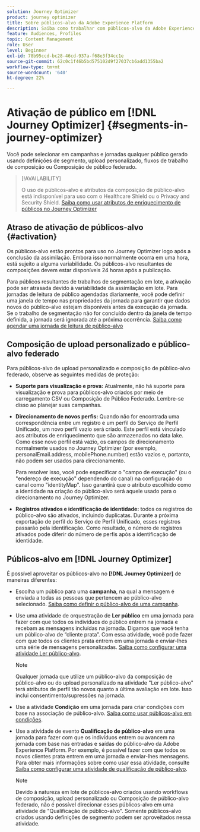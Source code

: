 ```yaml
---
solution: Journey Optimizer
product: journey optimizer
title: Sobre públicos-alvo da Adobe Experience Platform
description: Saiba como trabalhar com públicos-alvo da Adobe Experience Platform
feature: Audiences, Profiles
topic: Content Management
role: User
level: Beginner
exl-id: 78b95ccd-bc28-46cd-937a-f68e3f34cc1e
source-git-commit: 62c0c1f46b5bd575102d9f27037cb6add1355ba2
workflow-type: tm+mt
source-wordcount: '640'
ht-degree: 22%

---
```


# Ativação de público em [!DNL Journey Optimizer] {#segments-in-journey-optimizer}

Você pode selecionar em campanhas e jornadas qualquer público gerado usando definições de segmento, upload personalizado, fluxos de trabalho de composição ou Composição de público federado.

>[!AVAILABILITY]
>
>O uso de públicos-alvo e atributos da composição de público-alvo está indisponível para uso com o Healthcare Shield ou o Privacy and Security Shield. [Saiba como usar atributos de enriquecimento de públicos no Journey Optimizer](../audience/about-audiences.md#enrichment)

## Atraso de ativação de públicos-alvo {#activation}

Os públicos-alvo estão prontos para uso no Journey Optimizer logo após a conclusão da assimilação. Embora isso normalmente ocorra em uma hora, está sujeito a alguma variabilidade. Os públicos-alvo resultantes de composições devem estar disponíveis 24 horas após a publicação.

Para públicos resultantes de trabalhos de segmentação em lote, a ativação pode ser atrasada devido à variabilidade da assimilação em lote. Para jornadas de leitura de público agendadas diariamente, você pode definir uma janela de tempo nas propriedades da jornada para garantir que dados novos do público-alvo estejam disponíveis antes da execução da jornada. Se o trabalho de segmentação não for concluído dentro da janela de tempo definida, a jornada será ignorada até a próxima ocorrência. [Saiba como agendar uma jornada de leitura de público-alvo](../building-journeys/read-audience.md)

## Composição de upload personalizado e público-alvo federado

Para públicos-alvo de upload personalizado e composição de público-alvo federado, observe as seguintes medidas de proteção:

* **Suporte para visualização e prova:** Atualmente, não há suporte para visualização e prova para públicos-alvo criados por meio de carregamento CSV ou Composição de Público Federado. Lembre-se disso ao planejar suas campanhas.

* **Direcionamento de novos perfis:** Quando não for encontrada uma correspondência entre um registro e um perfil do Serviço de Perfil Unificado, um novo perfil vazio será criado. Este perfil está vinculado aos atributos de enriquecimento que são armazenados no data lake. Como esse novo perfil está vazio, os campos de direcionamento normalmente usados no Journey Optimizer (por exemplo, personalEmail.address, mobilePhone.number) estão vazios e, portanto, não podem ser usados para direcionamento.

  Para resolver isso, você pode especificar o &quot;campo de execução&quot; (ou o &quot;endereço de execução&quot; dependendo do canal) na configuração do canal como &quot;identityMap&quot;. Isso garantirá que o atributo escolhido como a identidade na criação do público-alvo será aquele usado para o direcionamento no Journey Optimizer.

* **Registros ativados e identificação de identidade:** todos os registros do público-alvo são ativados, incluindo duplicatas. Durante a próxima exportação de perfil do Serviço de Perfil Unificado, esses registros passarão pela identificação. Como resultado, o número de registros ativados pode diferir do número de perfis após a identificação de identidade.

## Públicos-alvo em [!DNL Journey Optimizer]

É possível aproveitar os públicos-alvo no **[!DNL Journey Optimizer]** de maneiras diferentes:

* Escolha um público para uma **campanha**, na qual a mensagem é enviada a todas as pessoas que pertencem ao público-alvo selecionado. [Saiba como definir o público-alvo de uma campanha](../campaigns/create-campaign.md#define-the-audience-audience).

* Use uma atividade de orquestração de **Ler público** em uma jornada para fazer com que todos os indivíduos do público entrem na jornada e recebam as mensagens incluídas na jornada. Digamos que você tenha um público-alvo de “cliente prata”. Com essa atividade, você pode fazer com que todos os clientes prata entrem em uma jornada e enviar-lhes uma série de mensagens personalizadas. [Saiba como configurar uma atividade Ler público-alvo](../building-journeys/read-audience.md#configuring-segment-trigger-activity).

  >[!NOTE]
  >
  >Qualquer jornada que utilize um público-alvo da composição de público-alvo ou do upload personalizado na atividade &quot;Ler público-alvo&quot; terá atributos de perfil tão novos quanto a última avaliação em lote. Isso inclui consentimento/supressões na jornada.

* Use a atividade **Condição** em uma jornada para criar condições com base na associação de público-alvo. [Saiba como usar públicos-alvo em condições](../building-journeys/condition-activity.md#using-a-segment).

* Use a atividade de evento **Qualificação de público-alvo** em uma jornada para fazer com que os indivíduos entrem ou avancem na jornada com base nas entradas e saídas do público-alvo da Adobe Experience Platform. Por exemplo, é possível fazer com que todos os novos clientes prata entrem em uma jornada e enviar-lhes mensagens. Para obter mais informações sobre como usar essa atividade, consulte [Saiba como configurar uma atividade de qualificação de público-alvo](../building-journeys/audience-qualification-events.md).

  >[!NOTE]
  >
  >Devido à natureza em lote de públicos-alvo criados usando workflows de composição, upload personalizado ou Composição de público-alvo federado, não é possível direcionar esses públicos-alvo em uma atividade de &quot;Qualificação de público-alvo&quot;. Somente públicos-alvo criados usando definições de segmento podem ser aproveitados nessa atividade.
